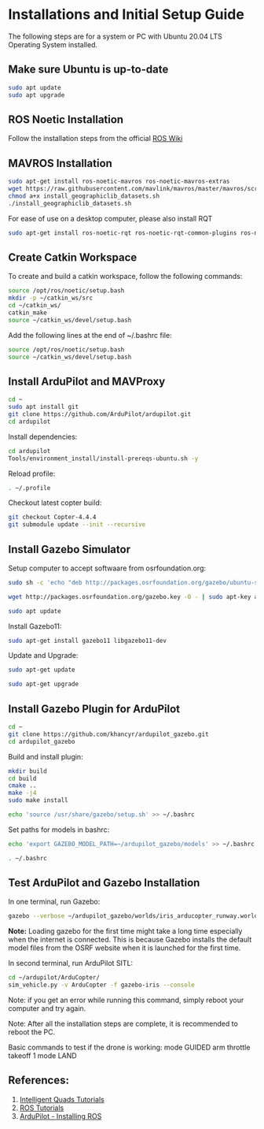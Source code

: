 # Installations and Initial Setup Guide

The following steps are for a system or PC with Ubuntu 20.04 LTS Operating System installed.

## Make sure Ubuntu is up-to-date
```bash
sudo apt update
sudo apt upgrade
```

## ROS Noetic Installation
Follow the installation steps from the official [ROS Wiki](http://wiki.ros.org/noetic/Installation/Ubuntu)

## MAVROS Installation
```bash
sudo apt-get install ros-noetic-mavros ros-noetic-mavros-extras
wget https://raw.githubusercontent.com/mavlink/mavros/master/mavros/scripts/install_geographiclib_datasets.sh
chmod a+x install_geographiclib_datasets.sh
./install_geographiclib_datasets.sh
```
For ease of use on a desktop computer, please also install RQT
```bash
sudo apt-get install ros-noetic-rqt ros-noetic-rqt-common-plugins ros-noetic-rqt-robot-plugins
```

## Create Catkin Workspace
To create and build a catkin workspace, follow the following commands:
```bash
source /opt/ros/noetic/setup.bash
mkdir -p ~/catkin_ws/src
cd ~/catkin_ws/
catkin_make
source ~/catkin_ws/devel/setup.bash
```

Add the following lines at the end of ~/.bashrc file:
```bash
source /opt/ros/noetic/setup.bash
source ~/catkin_ws/devel/setup.bash
```

## Install ArduPilot and MAVProxy
```bash
cd ~
sudo apt install git
git clone https://github.com/ArduPilot/ardupilot.git
cd ardupilot
```

Install dependencies:
```bash
cd ardupilot
Tools/environment_install/install-prereqs-ubuntu.sh -y
```

Reload profile:
```bash
. ~/.profile
```

Checkout latest copter build:
```bash
git checkout Copter-4.4.4
git submodule update --init --recursive
```

## Install Gazebo Simulator
Setup computer to accept softwaare from osrfoundation.org:
```bash
sudo sh -c 'echo "deb http://packages.osrfoundation.org/gazebo/ubuntu-stable `lsb_release -cs` main" > /etc/apt/sources.list.d/gazebo-stable.list'

wget http://packages.osrfoundation.org/gazebo.key -O - | sudo apt-key add -

sudo apt update
```

Install Gazebo11:
```bash
sudo apt-get install gazebo11 libgazebo11-dev
```

Update and Upgrade:
```bash
sudo apt-get update

sudo apt-get upgrade
```
## Install Gazebo Plugin for ArduPilot
```bash
cd ~
git clone https://github.com/khancyr/ardupilot_gazebo.git
cd ardupilot_gazebo
```

Build and install plugin:
```bash
mkdir build
cd build
cmake ..
make -j4
sudo make install
```

```bash
echo 'source /usr/share/gazebo/setup.sh' >> ~/.bashrc
```

Set paths for models in bashrc:
```bash
echo 'export GAZEBO_MODEL_PATH=~/ardupilot_gazebo/models' >> ~/.bashrc

. ~/.bashrc
```

## Test ArduPilot and Gazebo Installation
In one terminal, run Gazebo:
```bash
gazebo --verbose ~/ardupilot_gazebo/worlds/iris_arducopter_runway.world
```
**Note:** Loading gazebo for the first time might take a long time especially when the internet is connected. This is because Gazebo installs the default model files from the OSRF website when it is launched for the first time.

In second terminal, run ArduPilot SITL:
```bash
cd ~/ardupilot/ArduCopter/
sim_vehicle.py -v ArduCopter -f gazebo-iris --console
```
Note: if you get an error while running this command, simply reboot your computer and try again. 

Note: After all the installation steps are complete, it is recommended to reboot the PC.

Basic commands to test if the drone is working:
mode GUIDED
arm throttle
takeoff 1
mode LAND


## References:
1. [Intelligent Quads Tutorials](https://github.com/Intelligent-Quads/iq_tutorials)
2. [ROS Tutorials](http://wiki.ros.org/ROS/Tutorials)
3. [ArduPilot - Installing ROS](http://wiki.ros.org/ROS/Tutorials)
